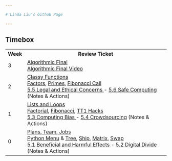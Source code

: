 ```yaml
---

# Linda Liu's Github Page

---
```


## Timebox

<table>
   <tr>
    <th>Week</th>
    <th>Review Ticket</th>
   </tr>

   <tr>
    <td>3</td>
      <td><a href="https://github.com/LindaLiu1202/lindaliu/issues/4">Algorithmic Final</a><br>
       <a href="https://www.youtube.com/watch?v=b-KMOuOEAc0">Algorithmic Final Video</a><br></td>
   </tr>
    <tr>
    <td>2</td>
      <td><a href="https://github.com/LindaLiu1202/lindaliu/issues/3">Classy Functions</a><br>
       <a href="https://replit.com/@linltl135135/lindaliu1202#week2/factors.py">Factors</a>, <a href="https://replit.com/@linltl135135/lindaliu1202#week2/primes.py">Primes</a>, <a href="https://replit.com/@linltl135135/lindaliu1202#week2/fiboCall.py">Fibonacci Call</a><br>
       <a href="https://lindaliu1202.github.io/lindaliu/collegeboard/5.5">5.5 Legal and Ethical Concerns </a>- <a href="https://lindaliu1202.github.io/lindaliu/collegeboard/5.6">5.6 Safe Computing</a> (Notes & Actions)</td>
   </tr>
   <tr>
    <td>1</td>
    <td><a href="https://github.com/LindaLiu1202/lindaliu/issues/2">Lists and Loops</a><br>
       <a href="https://replit.com/@linltl135135/lindaliu1202#week1/factorial.py">Factorial</a>, <a href="https://replit.com/@linltl135135/lindaliu1202#week1/fibonacci.py">Fibonacci</a>, <a href="https://replit.com/@linltl135135/lindaliu1202#week1/TT1.py">TT1 Hacks</a><br>
       <a href="https://lindaliu1202.github.io/lindaliu/collegeboard/5.3">5.3 Computing Bias </a>- <a href="https://lindaliu1202.github.io/lindaliu/collegeboard/5.4">5.4 Crowdsourcing</a> (Notes & Actions)</td>
   </tr>
   
   <tr>
    <td>0</td>
    <td><a href="https://github.com/LindaLiu1202/lindaliu/issues/1">Plans, Team, Jobs</a><br>
       <a href="https://replit.com/@linltl135135/lindaliu1202#main.py">Python Menu</a> & <a href="https://replit.com/@linltl135135/lindaliu1202#week0/tree.py">Tree</a>, <a href="https://replit.com/@linltl135135/lindaliu1202#week0/ship.py">Ship</a>, <a href="https://replit.com/@linltl135135/lindaliu1202#week0/matrix.py ">Matrix</a>, <a href="https://replit.com/@linltl135135/lindaliu1202#week0/swap.py">Swap</a><br>
       <a href="https://lindaliu1202.github.io/lindaliu/collegeboard/5.1">5.1 Beneficial and Harmful Effects </a>- <a href="https://lindaliu1202.github.io/lindaliu/collegeboard/5.2">5.2 Digital Divide</a> (Notes & Actions)</td>
   </tr>
